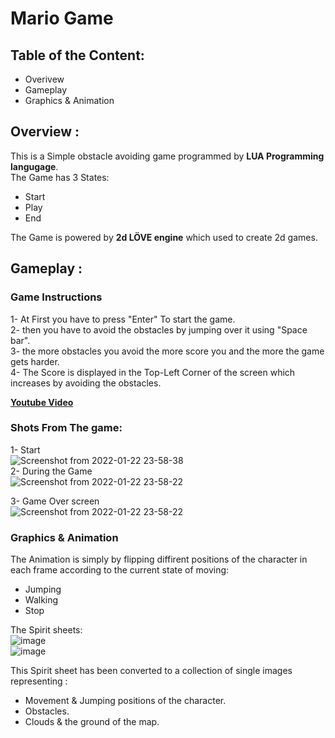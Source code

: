 # Mario Game  

## Table of the Content:
  * Overivew
  * Gameplay
  * Graphics & Animation



## Overview :  
  This is a Simple obstacle avoiding game programmed by __LUA Programming langugage__.  
  The Game has 3 States:  
  * Start  
  * Play  
  * End  
 
  The Game is powered by **2d LÖVE engine** which used to create 2d games.  
  
  
  ## Gameplay : 
  ###   Game Instructions
        
  1- At First you have to press "Enter" To start the game.  
  2- then you have to avoid the obstacles by jumping over it using "Space bar".  
  3- the more obstacles you avoid the more score you and the more the game gets harder.  
  4- The Score is displayed in the Top-Left Corner of the screen which increases by avoiding the obstacles.  
    
   [**Youtube Video**](https://www.youtube.com/watch?v=hcE-4DSYIhU)
  
  
  
  ###   Shots From The game:
  1- Start  
  ![Screenshot from 2022-01-22 23-58-38](https://user-images.githubusercontent.com/52636794/150656778-bf4339dc-a556-450f-8419-b260ecc1e339.png)  
  2- During the Game   
  ![Screenshot from 2022-01-22 23-58-22](https://user-images.githubusercontent.com/52636794/150656803-9840e67f-3839-4cff-9fef-081108dfb231.png)
  
  3- Game Over screen  
  ![Screenshot from 2022-01-22 23-58-22](https://user-images.githubusercontent.com/52636794/150656798-fe9b5794-6fe1-4458-acc8-04536c3de455.png)



  

### Graphics & Animation  

The Animation is simply by flipping diffirent positions of the character in each frame according to  the current state of moving:  
  * Jumping   
  * Walking   
  * Stop   
  
  
 The Spirit sheets:   
 ![image](https://user-images.githubusercontent.com/52636794/150655667-a7740e62-bc63-40a6-834f-222817c466d6.png)    
 ![image](https://user-images.githubusercontent.com/52636794/150657029-aa2d70d3-c81d-4553-9369-5c0854f10609.png)  

 
 This Spirit sheet has been converted to a collection of single images representing :
 * Movement & Jumping positions of the character.  
 * Obstacles.  
 * Clouds & the ground of the map.
 

  
  
 
  
  
  
 
  
  
  
  

